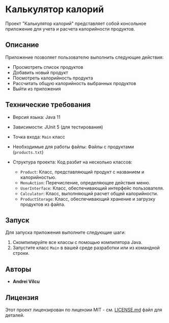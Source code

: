 # Калькулятор калорий

Проект "Калькулятор калорий" представляет собой консольное приложение для учета и расчета калорийности продуктов.

## Описание

Приложение позволяет пользователю выполнить следующие действия:

- Просмотреть список продуктов
- Добавить новый продукт
- Посмотреть калорийность продукта
- Рассчитать общую калорийность выбранных продуктов
- Выйти из приложения

## Технические требования

- Версия языка: Java 11
- Зависимости: JUnit 5 (для тестирования)
- Точка входа: `Main` класс
- Необходимые для работы файлы: Файлы с продуктами (`products.txt`)
- Структура проекта: Код разбит на несколько классов:

    - `Product`: Класс, представляющий продукт с названием и калорийностью.
    - `MenuAction`: Перечисление, определяющее действия меню.
    - `UserInterface`: Класс, обеспечивающий интерфейс пользователя.
    - `Calculator`: Класс, выполняющий расчет общей калорийности.
    - `ProductStorage`: Класс, обеспечивающий хранение и загрузку продуктов из файла.

## Запуск

Для запуска приложения выполните следующие шаги:

1. Скомпилируйте все классы с помощью компилятора Java.
2. Запустите класс `Main` в вашей среде разработки или из командной строки.

## Авторы

* **Andrei Vilcu**

## Лицензия

Этот проект лицензирован по лицензии MIT - см. [LICENSE.md](LICENSE.md) файл для деталей.

